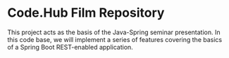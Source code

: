 # Code.Hub Film Repository
This project acts as the basis of the Java-Spring seminar presentation. In this code base, we will implement a series of features covering the basics of a Spring Boot REST-enabled application.
